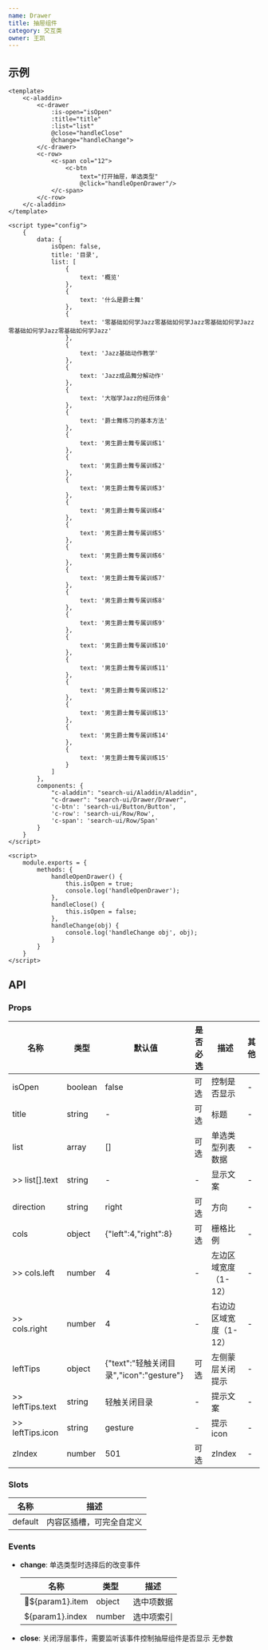 ```yaml
---
name: Drawer
title: 抽屉组件
category: 交互类
owner: 王凯
---
```



## 示例

```atom 列表单选类型
<template>
    <c-aladdin>
        <c-drawer
            :is-open="isOpen"
            :title="title"
            :list="list"
            @close="handleClose"
            @change="handleChange">
        </c-drawer>
        <c-row>
            <c-span col="12">
                <c-btn
                    text="打开抽屉，单选类型"
                    @click="handleOpenDrawer"/>
            </c-span>
        </c-row>
    </c-aladdin>
</template>

<script type="config">
    {
        data: {
            isOpen: false,
            title: '目录',
            list: [
                {
                    text: '概览'
                },
                {
                    text: '什么是爵士舞'
                },
                {
                    text: '零基础如何学Jazz零基础如何学Jazz零基础如何学Jazz零基础如何学Jazz零基础如何学Jazz'
                },
                {
                    text: 'Jazz基础动作教学'
                },
                {
                    text: 'Jazz成品舞分解动作'
                },
                {
                    text: '大咖学Jazz的经历体会'
                },
                {
                    text: '爵士舞练习的基本方法'
                },
                {
                    text: '男生爵士舞专属训练1'
                },
                {
                    text: '男生爵士舞专属训练2'
                },
                {
                    text: '男生爵士舞专属训练3'
                },
                {
                    text: '男生爵士舞专属训练4'
                },
                {
                    text: '男生爵士舞专属训练5'
                },
                {
                    text: '男生爵士舞专属训练6'
                },
                {
                    text: '男生爵士舞专属训练7'
                },
                {
                    text: '男生爵士舞专属训练8'
                },
                {
                    text: '男生爵士舞专属训练9'
                },
                {
                    text: '男生爵士舞专属训练10'
                },
                {
                    text: '男生爵士舞专属训练11'
                },
                {
                    text: '男生爵士舞专属训练12'
                },
                {
                    text: '男生爵士舞专属训练13'
                },
                {
                    text: '男生爵士舞专属训练14'
                },
                {
                    text: '男生爵士舞专属训练15'
                }
            ]
        },
        components: {
            "c-aladdin": "search-ui/Aladdin/Aladdin",
            "c-drawer": "search-ui/Drawer/Drawer",
            'c-btn': 'search-ui/Button/Button',
            'c-row': 'search-ui/Row/Row',
            'c-span': 'search-ui/Row/Span'
        }
    }
</script>

<script>
    module.exports = {
        methods: {
            handleOpenDrawer() {
                this.isOpen = true;
                console.log('handleOpenDrawer');
            },
            handleClose() {
                this.isOpen = false;
            },
            handleChange(obj) {
                console.log('handleChange obj', obj);
            }
        }
    }
</script>
```

## API
### Props



名称 | 类型 | 默认值 | 是否必选 | 描述 | 其他
--- | --- | --- | --- | --- | ----
isOpen | boolean | false | 可选 | 控制是否显示 | -
title | string | - | 可选 | 标题 | -
list | array | [] | 可选 | 单选类型列表数据 | -
>> list[].text | string | - | - | 显示文案 | -
direction | string | right | 可选 | 方向 | -
cols | object | {"left":4,"right":8} | 可选 | 栅格比例 | -
>> cols.left | number | 4 | - | 左边区域宽度（1-12） | -
>> cols.right | number | 4 | - | 右边边区域宽度（1-12） | -
leftTips | object | {"text":"轻触关闭目录","icon":"gesture"} | 可选 | 左侧蒙层关闭提示 | -
>> leftTips.text | string | 轻触关闭目录 | - | 提示文案 | -
>> leftTips.icon | string | gesture | - | 提示icon | -
zIndex | number | 501 | 可选 | zIndex | -

### Slots



名称 | 描述
--- | ---
default | 内容区插槽，可完全自定义

### Events

- **change**: 单选类型时选择后的改变事件

  名称 | 类型 | 描述
  --- | --- | ---
  ${param1}.item | object | 选中项数据
  ${param1}.index | number | 选中项索引

- **close**: 关闭浮层事件，需要监听该事件控制抽屉组件是否显示
	无参数




